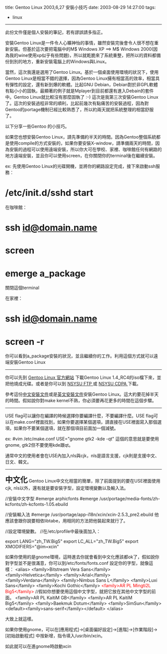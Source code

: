 title: Gentoo Linux 2003,6,27 安裝小技巧
date: 2003-08-29 14:27:00
tags: 
- linux
---

此份文件僅是個人安裝的筆記，若有謬誤請多指正。

安裝Gentoo Linux是一件令人心曠神怡的事情，雖然安裝完後會令人很不想在重新安裝。但基於這次要把電腦中的M$ Windows XP ==> M$ Windows 2000(因為我的wine使用xp似乎有些問題)，所以就乾脆來了系統重整，把所以的資料都備份到別的地方，重新安裝電腦上的Windows與Linux。

當然，這次我還是選用了Gentoo Linux。基於一個桌面使用環境的狀況下，使用Gentoo Linux是相當不錯的選擇，因為Gentoo Linux擁有相當高的效率，相當具有彈性的設定，還有新到爆的軟體。比起GNU Debian，Debian對於非GPL軟體有點小小的固執，最顯著的例子就是Mplayer到目前都還有進入Debain的套件中。Gentoo Linux就比較沒有那麼固執了 :-)
<a name='more'></a>
這次是我第三次安裝Gentoo Linux了。這次的安裝過程非常的順利，比起前幾次有點痛苦的安裝過程，因為對Gentoo的portage機制已經比較熟悉了，所以約兩天就把系統整理的相當舒服了。

以下分享一些Gentoo 的小技巧。

如果您也想安裝Gentoo Linux，請先準備約半天的時間。因為Gentoo整個系統都是使用compile的方式安裝的，如果你要安裝X-window，請準備兩天的時間，因為安裝的過程可以使用遠端安裝，所以你大可在學校、家裡、咖啡館任何有網路的地方遠端安裝，並且你可以使用screen，在你關閉你的terminal後在繼續安裝。

ex: 
先使用Gentoo Linux的光碟開機，並將你的網路設定完成，接下來啟動ssh服務：
# /etc/init.d/sshd start
在咖啡館：
# ssh id@domain.name
# screen
# emerge a_package
關閉這個terminal

在家裡：
# ssh id@domain.name
# screen -r
你可以看到a_package安裝的狀況，並且繼續你的工作。利用這個方式就可以遠端安裝Gentoo Linux

* * *

你可以先到 [Gentoo Linux 官方網站](http://www.gentoo.org) 下載Gentoo Linux 1.4_RC4的iso檔下來，並把他燒成光碟。或者是你可以到 [ NSYSU FTP ](ftp://ftp.nsysu.edu.tw/Linux/Gentoo/releases/1.4_rc4)或 [ NSYSU CDPA ](ftp://linux.cdpa.nsysu.edu.tw/Gentoo/releases/1.4_rc4) 下載。

參考這份[中文安裝文件](http://home.kimo.com.tw/bell_yyy/)或是[英文安裝文件](http://www.gentoo.org/doc/en/gentoo-x86-install.xml)安裝Gentoo Linux。這大約要花掉半天的時間。假如說你對make kernel不熟，你必須要再花更多的時間在這個步驟。

* * *

USE flag可以讓你在編譯的時候選擇你要編譯什麼，不要編譯什麼。USE flag可以在make.conf裡面找到，如果你要選擇某個選項，請直接在USE裡面寫入那個選項，如果你不要某個選項，就在那個項目前面加一個減號。

ex:
#vim /etc/make.conf
USE="gnome gtk2 -kde -qt"
這個的意思就是要使用gnome, gtk2但不要使用kde跟qt。

通常中文的使用者會在USE內加入nls與cjk，nls是語言支援，cjk則是支援中文、日文、韓文。

* * *

<font size=5>**中文化**</font>
Gentoo Linux中文化相當的簡單，除了前面提到的要在USE裡面使用cjk, nls以外，還有就是要安裝字型，設定環境變數以及輸入法。

//安裝中文字型
#emerge arphicfonts
#emerge /usr/portage/media-fonts/zh-kcfonts/zh-kcfonts-1.05.ebuild

//安裝輸入法
#emerge /usr/portage/app-i18n/xcin/xcin-2.5.3_pre2.ebuild
他應該會跟你說要相依libtabe，用相同的方法把他裝起來就行了。

//設定環境變數。
//在/etc/profile中最後面加入：

export LANG="zh_TW.Big5"
export LC_ALL="zh_TW.Big5"
export XMODIFIERS="@im=xcin" 

如果你使用的是gnome環境，這時進去你就會看到中文化應該都ok了，假如說你對字型並不是很滿意，你可以到/etc/fonts/fonts.conf 設定你的字型，就像這樣：
        &lt;alias&gt;
                &lt;family&gt;Bitstream Vera Sans&lt;/family&gt;
                &lt;family&gt;Helvetica&lt;/family&gt;
                &lt;family&gt;Arial&lt;/family&gt;
                &lt;family&gt;Verdana&lt;/family&gt;
                &lt;family&gt;Nimbus Sans L&lt;/family&gt;
                &lt;family&gt;Luxi Sans&lt;/family&gt;
                &lt;family&gt;Kochi Gothic&lt;/family&gt;
                <font color="red">&lt;family&gt;AR PL Mingti2L Big5&lt;/family&gt;</font> //假如你想要使用這個中文字型，就把它放在其他中文字型的前面。
                &lt;family&gt;AR PL KaitiM GB&lt;/family&gt;
                &lt;family&gt;AR PL KaitiM Big5&lt;/family&gt;
                &lt;family&gt;Baekmuk Dotum&lt;/family&gt;
                &lt;family&gt;SimSun&lt;/family&gt;
                &lt;default&gt;&lt;family&gt;sans-serif&lt;/family&gt;&lt;/default&gt;
        &lt;/alias&gt;

大致上就這樣。

如果你使用gnome，可以在[應用程式]->[桌面偏好設定]->[進階]->[作業階段]->[初始啟動程式]
中按新增，指令填入/usr/bin/xcin。

如此就可以在進gnome時啟動xcin